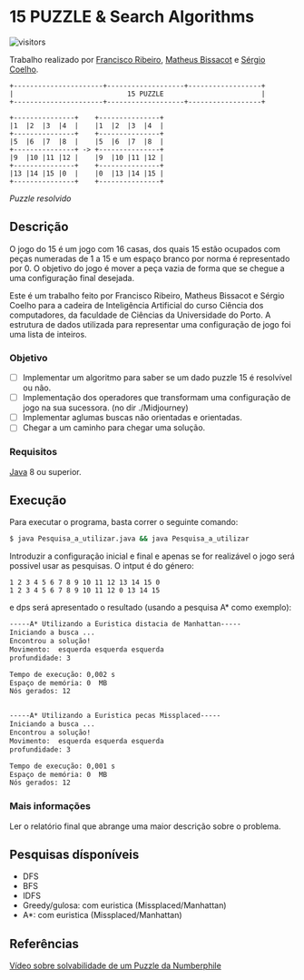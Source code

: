 # 15 PUZZLE & Search Algorithms
![visitors](https://visitor-badge.laobi.icu/badge?page_id=franciscoribeiro2003.15-puzzle)

Trabalho realizado por [Francisco Ribeiro](https://github.com/franciscoribeiro2003), [Matheus Bissacot](https://github.com/MatheusBissacot) e [Sérgio Coelho](https://github.com/sergioccoelho).
```
+----------------------+-------------------+------------------+
|                            15 PUZZLE                        |
+----------------------+-------------------+------------------+

+---------------+    +---------------+
|1  |2  |3  |4  |    |1  |2  |3  |4  |
+---------------+    +---------------+
|5  |6  |7  |8  |    |5  |6  |7  |8  |
+---------------+ -> +---------------+
|9  |10 |11 |12 |    |9  |10 |11 |12 |
+---------------+    +---------------+
|13 |14 |15 |0  |    |0  |13 |14 |15 |
+---------------+    +---------------+

```
*Puzzle resolvido*

## Descrição

O jogo do 15 é um jogo com 16 casas, dos quais 15 estão ocupados com peças numeradas de 1 a 15 e um espaço branco por norma é representado
por 0. O objetivo do jogo é mover a peça vazia de forma que se chegue a uma configuração final desejada.

Este é um trabalho feito por Francisco Ribeiro, Matheus Bissacot e Sérgio Coelho para a cadeira de Inteligência Artificial do curso Ciência dos computadores, da faculdade de Ciências da Universidade do Porto.
A estrutura de dados utilizada para representar uma configuração de jogo foi uma lista de inteiros.

### Objetivo

* [ ] Implementar um algoritmo para saber se um dado puzzle 15 é resolvível ou não.
* [ ] Implementação dos operadores que transformam uma configuração de jogo na sua sucessora. (no dir ./Midjourney) 
* [ ] Implementar aglumas buscas não orientadas e orientadas.
* [ ] Chegar a um caminho para chegar uma solução.

### Requisitos
[Java](https://www.oracle.com/java/technologies/downloads/) 8 ou superior.

## Execução

Para executar o programa, basta correr o seguinte comando:

```bash
$ java Pesquisa_a_utilizar.java && java Pesquisa_a_utilizar 
```
Introduzir a configuração inicial e final e apenas se for realizável o jogo será possivel usar as pesquisas.
O intput é do género:

```
1 2 3 4 5 6 7 8 9 10 11 12 13 14 15 0
1 2 3 4 5 6 7 8 9 10 11 12 0 13 14 15
```

e dps será apresentado o resultado (usando a pesquisa A* como exemplo):


```bash
-----A* Utilizando a Euristica distacia de Manhattan-----
Iniciando a busca ...
Encontrou a solução!
Movimento:  esquerda esquerda esquerda
profundidade: 3

Tempo de execução: 0,002 s
Espaço de memória: 0  MB
Nós gerados: 12


-----A* Utilizando a Euristica pecas Missplaced-----
Iniciando a busca ...
Encontrou a solução!
Movimento:  esquerda esquerda esquerda
profundidade: 3

Tempo de execução: 0,001 s
Espaço de memória: 0  MB
Nós gerados: 12

```

### Mais informações
Ler o relatório final que abrange uma maior descrição sobre o problema.

## Pesquisas dísponíveis
- DFS
- BFS
- IDFS
- Greedy/gulosa: com euristica (Missplaced/Manhattan)
- A*: com euristica (Missplaced/Manhattan)


## Referências
[Vídeo sobre solvabilidade de um Puzzle da Numberphile
](https://youtu.be/YI1WqYKHi78)
